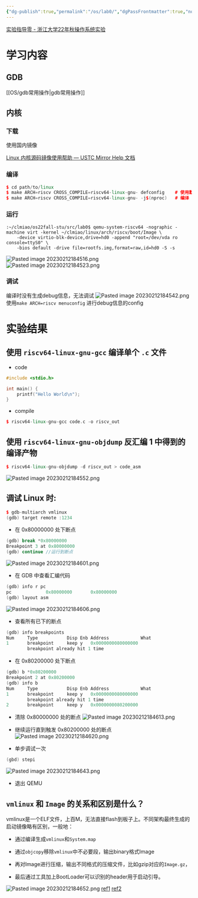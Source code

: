 ```yaml
---
{"dg-publish":true,"permalink":"/os/lab0/","dgPassFrontmatter":true,"noteIcon":""}
---
```


[实验指导零 - 浙江大学22年秋操作系统实验](https://zju-sec.github.io/os22fall-stu/lab0/)

# 学习内容
## GDB
[[OS/gdb常用操作\|gdb常用操作]]

## 内核

### 下载

使用国内镜像

[Linux 内核源码镜像使用帮助 — USTC Mirror Help 文档](http://mirrors.ustc.edu.cn/help/linux.git.html)

### 编译

```C++
$ cd path/to/linux
$ make ARCH=riscv CROSS_COMPILE=riscv64-linux-gnu- defconfig    # 使用默认配置
$ make ARCH=riscv CROSS_COMPILE=riscv64-linux-gnu- -j$(nproc)   # 编译
```

### 运行

```Shell
:~/clmiao/os22fall-stu/src/lab0$ qemu-system-riscv64 -nographic -machine virt -kernel ~/clmiao/linux/arch/riscv/boot/Image \
    -device virtio-blk-device,drive=hd0 -append "root=/dev/vda ro console=ttyS0" \
    -bios default -drive file=rootfs.img,format=raw,id=hd0 -S -s
```

![Pasted image 20230212184516.png](/img/user/OS/attachments/Pasted%20image%2020230212184516.png)
![Pasted image 20230212184523.png](/img/user/OS/attachments/Pasted%20image%2020230212184523.png)
### 调试

编译时没有生成debug信息，无法调试
![Pasted image 20230212184542.png](/img/user/OS/attachments/Pasted%20image%2020230212184542.png)
使用`make ARCH=riscv menuconfig` 进行debug信息的config

# 实验结果

## 使用 `riscv64-linux-gnu-gcc` 编译单个 `.c` 文件

-   code

```C++
#include <stdio.h>

int main() {
    printf("Hello World\n");
}
```

-   compile

```C++
$ riscv64-linux-gnu-gcc code.c -o riscv_out 
```

## 使用 `riscv64-linux-gnu-objdump` 反汇编 1 中得到的编译产物

```C++
$ riscv64-linux-gnu-objdump -d riscv_out > code_asm
```
![Pasted image 20230212184552.png](/img/user/OS/attachments/Pasted%20image%2020230212184552.png)
## 调试 Linux 时:

```C++
$ gdb-multiarch vmlinux
(gdb) target remote :1234
```

-   在 0x80000000 处下断点

```Kotlin
(gdb) break *0x80000000
Breakpoint 3 at 0x80000000
(gdb) continue //运行到断点
```
![Pasted image 20230212184601.png](/img/user/OS/attachments/Pasted%20image%2020230212184601.png)
-   在 GDB 中查看汇编代码

```Kotlin
(gdb) info r pc
pc             0x80000000       0x80000000
(gdb) layout asm
```
![Pasted image 20230212184606.png](/img/user/OS/attachments/Pasted%20image%2020230212184606.png)
-   查看所有已下的断点

```Kotlin
(gdb) info breakpoints
Num     Type           Disp Enb Address            What
1       breakpoint     keep y   0x0000000080000000
        breakpoint already hit 1 time
```

-   在 0x80200000 处下断点

```Kotlin
(gdb) b *0x80200000
Breakpoint 2 at 0x80200000
(gdb) info b
Num     Type           Disp Enb Address            What
1       breakpoint     keep y   0x0000000080000000
        breakpoint already hit 1 time
2       breakpoint     keep y   0x0000000080200000
```

-   清除 0x80000000 处的断点
![Pasted image 20230212184613.png](/img/user/OS/attachments/Pasted%20image%2020230212184613.png)
-   继续运行直到触发 0x80200000 处的断点
![Pasted image 20230212184620.png](/img/user/OS/attachments/Pasted%20image%2020230212184620.png)

-   单步调试一次

```Kotlin
(gbd) stepi
```
![Pasted image 20230212184643.png](/img/user/OS/attachments/Pasted%20image%2020230212184643.png)
-   退出 QEMU

## `vmlinux` 和 `Image` 的关系和区别是什么？

vmlinux是一个ELF文件，上百M，无法直接flash到板子上。不同架构最终生成的启动镜像略有区别，一般地：

-   通过编译生成`vmlinux`和`System.map`
    
-   通过`objcopy`移除`vmlinux`中不必要段，输出binary格式Image
    
-   再对Image进行压缩，输出不同格式的压缩文件，比如gzip对应的`Image.gz`，
    
-   最后通过工具加上BootLoader可以识别的header用于启动引导。
    
![Pasted image 20230212184652.png](/img/user/OS/attachments/Pasted%20image%2020230212184652.png)
[ref1](https://zhuanlan.zhihu.com/p/466226177) [ref2](https://www.zhihu.com/question/501955271/answer/2705153692)